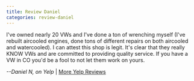 ```yaml
---
title: Review Daniel
categories: review-daniel
---
```


I've owned nearly 20 VWs and I've done a ton of wrenching myself (I've rebuilt aircooled engines, done tons of different repairs on both aircooled and watercooled). I can attest this shop is legit. It's clear that they really KNOW VWs and are committed to providing quality service. If you have a VW in CO you'd be a fool to not let them work on yours. 

<p class="text-align-right"><em>--Daniel N, on Yelp</em> | <a target="_blank" href="https://www.yelp.com/biz/verners-auto-svcs-inc-boulder">More Yelp Reviews</a></p>